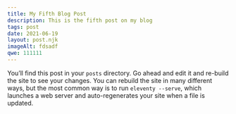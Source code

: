 ```yaml
---
title: My Fifth Blog Post
description: This is the fifth post on my blog
tags: post
date: 2021-06-19
layout: post.njk
imageAlt: fdsadf
qwe: 111111
---
```


You’ll find this post in your `posts` directory. Go ahead and edit it and re-build the site to see your changes. You can rebuild the site in many different ways, but the most common way is to run `eleventy --serve`, which launches a web server and auto-regenerates your site when a file is updated.
